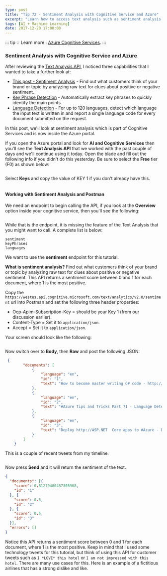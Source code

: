 ```yaml
---
type: post
title: "Tip 72 - Sentiment Analysis with Cognitive Service and Azure"
excerpt: "Learn how to access text analysis such as sentiment analysis with Cognitive Service and Azure"
tags: [AI + Machine Learning]
date: 2017-12-20 17:00:00
---
```


::: tip
:bulb: Learn more : [Azure Cognitive Services](https://docs.microsoft.com/azure/cognitive-services?WT.mc_id=docs-azuredevtips-azureappsdev).
:::

### Sentiment Analysis with Cognitive Service and Azure

After reviewing the [Text Analysis API](https://docs.microsoft.com/azure/cognitive-services/text-analytics/overview?WT.mc_id=docs-azuredevtips-azureappsdev), I noticed three capabilities that I wanted to take a further look at:

* [This post - Sentiment Analysis](tip72.html) - Find out what customers think of your brand or topic by analyzing raw text for clues about positive or negative sentiment.
* [Key Phrase Detection](tip70.html) - Automatically extract key phrases to quickly identify the main points.
* [Language Detection](tip71.html) - For up to 120 languages, detect which language the input text is written in and report a single language code for every document submitted on the request.

In this post, we'll look at sentiment analysis which is part of Cognitive Services and is now inside the Azure portal.

If you open the Azure portal and look for **AI and Cognitive Services** then you'll see the **Text Analysis API** that we worked with the past couple of days and we'll continue using it today. Open the blade and fill out the following info if you didn't do this yesterday. Be sure to select the **Free** tier (F0) as shown below:

<img :src="$withBase('/files/aicog2.png')">

Select **Keys** and copy the value of KEY 1 if you don't already have this.

<img :src="$withBase('/files/aicog3.png')">

#### Working with Sentiment Analysis and Postman

We need an endpoint to begin calling the API, if you look at the **Overview** option inside your cognitive service, then you'll see the following:

<img :src="$withBase('/files/aicog6.png')">

While that is the endpoint, it is missing the feature of the Text Analysis that you might want to call. A complete list is below:

```
sentiment
keyPhrases
languages
```

We want to use the **sentiment** endpoint for this tutorial.

**What is sentiment analysis?** Find out what customers think of your brand or topic by analyzing raw text for clues about positive or negative sentiment. This API returns a sentiment score between 0 and 1 for each document, where 1 is the most positive.


Copy the `https://westus.api.cognitive.microsoft.com/text/analytics/v2.0/sentiment` url into Postman and set the following three header properties:

* Ocp-Apim-Subscription-Key = should be your Key 1 (from our discussion earlier).
* Content-Type = Set it to `application/json`.
* Accept = Set it to `application/json`.

Your screen should look like the following:

<img :src="$withBase('/files/aicog9.png')">

Now switch over to **Body**, then **Raw** and post the following JSON:

```json
 {
        "documents": [
            {
                "language": "en",
                "id": "1",
                "text": "How to become master writing C# code - http://mcrump.me/2oLeg5i  #dotnet #csharp"
            },
            {
                "language": "en",
                "id": "2",
                "text": "#Azure Tips and Tricks Part 71 - Language Detection with Cognitive Service and Azure."
            },
            {
                "language": "en",
                "id": "3",
                "text": "Deploy http://ASP.NET  Core apps to #Azure - Day 16 - 24 days of Front-end Development with http://ASP.NET  Core, #Angular, and Bootstrap - http://mcrump.me/2Be9vqY  #aspnet #webdev #javascript #webdev #dotnet"
            }
        ]
    }
```

This is a couple of recent tweets from my timeline.

<img :src="$withBase('/files/aicog10.png')">

Now press **Send** and it will return the sentiment of the text.

```json
{
  "documents": [{
    "score": 0.81279480457305908,
    "id": "1"
  }, {
    "score": 0.5,
    "id": "2"
  }, {
    "score": 0.5,
    "id": "3"
  }],
  "errors": []
}
```

Notice this API returns a sentiment score between 0 and 1 for each document, where 1 is the most positive. Keep in mind that I used some technology tweets for this tutorial, but think of using this API for customer tweets such as `I *LOVE* this hotel` or `I am not impressed with this hotel`. There are many use cases for this. Here is an example of a fictitious airlines that has a strong dislike and like.
